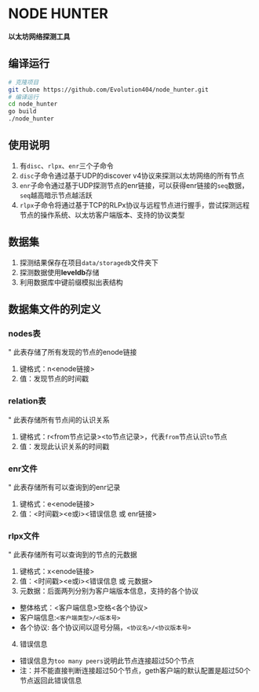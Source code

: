 # NODE HUNTER
**以太坊网络探测工具**
## 编译运行
```sh
# 克隆项目
git clone https://github.com/Evolution404/node_hunter.git
# 编译运行
cd node_hunter
go build
./node_hunter
```
## 使用说明
1. 有`disc`、`rlpx`、`enr`三个子命令
2. `disc`子命令通过基于UDP的discover v4协议来探测以太坊网络的所有节点
3. `enr`子命令通过基于UDP探测节点的enr链接，可以获得enr链接的`seq`数据，`seq`越高暗示节点越活跃
4. `rlpx`子命令将通过基于TCP的RLPx协议与远程节点进行握手，尝试探测远程节点的操作系统、以太坊客户端版本、支持的协议类型

## 数据集
1. 探测结果保存在项目`data/storagedb`文件夹下
2. 探测数据使用**leveldb**存储
3. 利用数据库中键前缀模拟出表结构

## 数据集文件的列定义

### nodes表
" 此表存储了所有发现的节点的enode链接
1. 键格式：n<enode链接>
2. 值：发现节点的时间戳

### relation表
" 此表存储所有节点间的认识关系
1. 键格式：r<from节点记录><to节点记录>，代表`from`节点认识`to`节点
2. 值：发现此认识关系的时间戳

### enr文件
" 此表存储所有可以查询到的enr记录
1. 键格式：e<enode链接>
2. 值：<时间戳><e或i><错误信息 或 enr链接>

### rlpx文件
" 此表存储所有可以查询到的节点的元数据
1. 键格式：x<enode链接>
2. 值：<时间戳><e或i><错误信息 或 元数据>
3. 元数据：后面两列分别为客户端版本信息，支持的各个协议
  * 整体格式：<客户端信息>空格<各个协议>
  * 客户端信息:`<客户端类型>/<版本号>`
  * 各个协议: 各个协议间以逗号分隔，`<协议名>/<协议版本号>`
4. 错误信息
  * 错误信息为`too many peers`说明此节点连接超过50个节点
  * 注：并不能直接判断连接超过50个节点，geth客户端的默认配置是超过50个节点返回此错误信息
